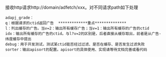 接收http请求http://domain/adfetch/xxx。对不同请求path如下处理
```
adapj_grade：
q：根据请求的ctid返回广告  *************重点**************
l：列出缓存的广告。当v=2：输出所有缓存广告；当v=1：输出所有缓存的广告的ctid  
idx：输出所有缓存的广告的ctid。与l?v=2的区别是，后者直接从缓存取出，前者是从广告-纬度缓存中提出
debug：用于开发测试，测试某ctid能否经过过滤、是否在缓存、是否发生过滤失败
sorter：输出apisort的配置。apisort的具体使用、实现请等待文档完善或看代码
```
